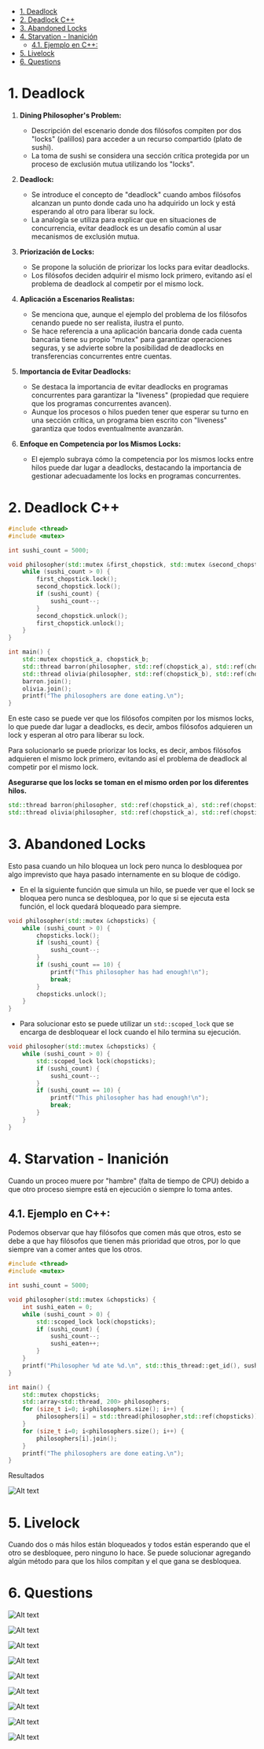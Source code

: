 - [1. Deadlock](#1-deadlock)
- [2. Deadlock C++](#2-deadlock-c)
- [3. Abandoned Locks](#3-abandoned-locks)
- [4. Starvation - Inanición](#4-starvation---inanición)
  - [4.1. Ejemplo en C++:](#41-ejemplo-en-c)
- [5. Livelock](#5-livelock)
- [6. Questions](#6-questions)


# 1. Deadlock

1. **Dining Philosopher's Problem:**

   - Descripción del escenario donde dos filósofos compiten por dos "locks" (palillos) para acceder a un recurso compartido (plato de sushi).
   - La toma de sushi se considera una sección crítica protegida por un proceso de exclusión mutua utilizando los "locks".

2. **Deadlock:**

   - Se introduce el concepto de "deadlock" cuando ambos filósofos alcanzan un punto donde cada uno ha adquirido un lock y está esperando al otro para liberar su lock.
   - La analogía se utiliza para explicar que en situaciones de concurrencia, evitar deadlock es un desafío común al usar mecanismos de exclusión mutua.

3. **Priorización de Locks:**

   - Se propone la solución de priorizar los locks para evitar deadlocks.
   - Los filósofos deciden adquirir el mismo lock primero, evitando así el problema de deadlock al competir por el mismo lock.

4. **Aplicación a Escenarios Realistas:**

   - Se menciona que, aunque el ejemplo del problema de los filósofos cenando puede no ser realista, ilustra el punto.
   - Se hace referencia a una aplicación bancaria donde cada cuenta bancaria tiene su propio "mutex" para garantizar operaciones seguras, y se advierte sobre la posibilidad de deadlocks en transferencias concurrentes entre cuentas.

5. **Importancia de Evitar Deadlocks:**

   - Se destaca la importancia de evitar deadlocks en programas concurrentes para garantizar la "liveness" (propiedad que requiere que los programas concurrentes avancen).
   - Aunque los procesos o hilos pueden tener que esperar su turno en una sección crítica, un programa bien escrito con "liveness" garantiza que todos eventualmente avanzarán.

6. **Enfoque en Competencia por los Mismos Locks:**
   - El ejemplo subraya cómo la competencia por los mismos locks entre hilos puede dar lugar a deadlocks, destacando la importancia de gestionar adecuadamente los locks en programas concurrentes.

# 2. Deadlock C++

```cpp
#include <thread>
#include <mutex>

int sushi_count = 5000;

void philosopher(std::mutex &first_chopstick, std::mutex &second_chopstick) {
    while (sushi_count > 0) {
        first_chopstick.lock();
        second_chopstick.lock();
        if (sushi_count) {
            sushi_count--;
        }
        second_chopstick.unlock();
        first_chopstick.unlock();
    }
}

int main() {
    std::mutex chopstick_a, chopstick_b;
    std::thread barron(philosopher, std::ref(chopstick_a), std::ref(chopstick_b));
    std::thread olivia(philosopher, std::ref(chopstick_b), std::ref(chopstick_a));
    barron.join();
    olivia.join();
    printf("The philosophers are done eating.\n");
}
```

En este caso se puede ver que los filósofos compiten por los mismos locks, lo que puede dar lugar a deadlocks, es decir, ambos filósofos adquieren un lock y esperan al otro para liberar su lock.

Para solucionarlo se puede priorizar los locks, es decir, ambos filósofos adquieren el mismo lock primero, evitando así el problema de deadlock al competir por el mismo lock.

**Asegurarse que los locks se toman en el mismo orden por los diferentes hilos.**

```cpp
std::thread barron(philosopher, std::ref(chopstick_a), std::ref(chopstick_b));
std::thread olivia(philosopher, std::ref(chopstick_a), std::ref(chopstick_b));
```

# 3. Abandoned Locks

Esto pasa cuando un hilo bloquea un lock pero nunca lo desbloquea por algo imprevisto que haya pasado internamente en su bloque de código.


- En el la siguiente función que simula un hilo, se puede ver que el lock se bloquea pero nunca se desbloquea, por lo que si se ejecuta esta función, el lock quedará bloqueado para siempre.


```cpp
void philosopher(std::mutex &chopsticks) {
    while (sushi_count > 0) {
        chopsticks.lock();
        if (sushi_count) {
            sushi_count--;
        }
        if (sushi_count == 10) {
            printf("This philosopher has had enough!\n");
            break;
        }
        chopsticks.unlock();
    }
}
```

- Para solucionar esto se puede utilizar un `std::scoped_lock` que se encarga de desbloquear el lock cuando el hilo termina su ejecución.

```cpp
void philosopher(std::mutex &chopsticks) {
    while (sushi_count > 0) {
        std::scoped_lock lock(chopsticks);
        if (sushi_count) {
            sushi_count--;
        }
        if (sushi_count == 10) {
            printf("This philosopher has had enough!\n");
            break;
        }
    }
}
```

# 4. Starvation - Inanición

Cuando un proceo muere por "hambre" (falta de tiempo de CPU) debido a que otro proceso siempre está en ejecución o siempre lo toma antes.

## 4.1. Ejemplo en C++:

Podemos observar que hay filósofos que comen más que otros, esto se debe a que hay filósofos que tienen más prioridad que otros, por lo que siempre van a comer antes que los otros.

```cpp
#include <thread>
#include <mutex>

int sushi_count = 5000;

void philosopher(std::mutex &chopsticks) {
    int sushi_eaten = 0;
    while (sushi_count > 0) {
        std::scoped_lock lock(chopsticks);
        if (sushi_count) {
            sushi_count--;
            sushi_eaten++;
        }
    }
    printf("Philosopher %d ate %d.\n", std::this_thread::get_id(), sushi_eaten);
}

int main() {
    std::mutex chopsticks;
    std::array<std::thread, 200> philosophers;
    for (size_t i=0; i<philosophers.size(); i++) {
        philosophers[i] = std::thread(philosopher,std::ref(chopsticks));
    }
    for (size_t i=0; i<philosophers.size(); i++) {
        philosophers[i].join();
    }
    printf("The philosophers are done eating.\n");
}
```
Resultados 

![Alt text](./Images/image-48.png)

# 5. Livelock

Cuando dos o más hilos están bloqueados y todos están esperando que el otro se desbloquee, pero ninguno lo hace. Se puede solucionar agregando algún método para que los hilos compítan y el que gana se desbloquea.


# 6. Questions

![Alt text](./Images/image-49.png)

![Alt text](./Images/image-50.png)

![Alt text](./Images/image-51.png)

![Alt text](./Images/image-52.png)

![Alt text](./Images/image-53.png)

![Alt text](./Images/image-54.png)

![Alt text](./Images/image-55.png)

![Alt text](./Images/image-56.png)

![Alt text](./Images/image-57.png)

